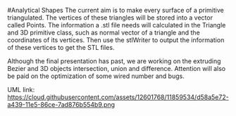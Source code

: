 #Analytical Shapes
The current aim is to make every surface of a primitive triangulated. The vertices of these triangles will be stored into a vector called Points. The information a .stl file needs will calculated in the Triangle and 3D primitive class, such as normal vector of a triangle and the coordinates of its vertices. Then use the stlWriter to output the information of these vertices to get the STL files.

Although the final presentation has past, we are working on the extruding Bezier and 3D objects intersection, union and difference.
Attention will also be paid on the optimization of some wired number and bugs.

UML link: https://cloud.githubusercontent.com/assets/12601768/11859534/d58a5e72-a439-11e5-86ce-7ad876b554b9.png
